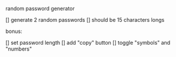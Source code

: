random password generator

[] generate 2 random passwords
[] should be 15 characters longs

bonus:

[] set password length
[] add "copy" button
[] toggle "symbols" and "numbers"